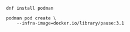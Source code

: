 
```
dnf install podman
```

```
podman pod create \
    --infra-image=docker.io/library/pause:3.1
```